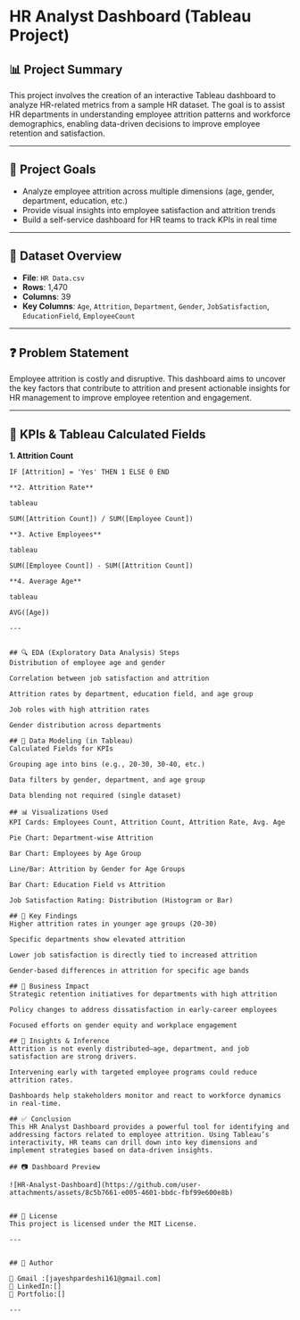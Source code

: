 # HR Analyst Dashboard (Tableau Project)

## 📊 Project Summary
This project involves the creation of an interactive Tableau dashboard to analyze HR-related metrics from a sample HR dataset. The goal is to assist HR departments in understanding employee attrition patterns and workforce demographics, enabling data-driven decisions to improve employee retention and satisfaction.

---

## 🎯 Project Goals
- Analyze employee attrition across multiple dimensions (age, gender, department, education, etc.)
- Provide visual insights into employee satisfaction and attrition trends
- Build a self-service dashboard for HR teams to track KPIs in real time

---

## 📂 Dataset Overview
- **File**: `HR Data.csv`
- **Rows**: 1,470
- **Columns**: 39
- **Key Columns**: `Age`, `Attrition`, `Department`, `Gender`, `JobSatisfaction`, `EducationField`, `EmployeeCount`

---

## ❓ Problem Statement
Employee attrition is costly and disruptive. This dashboard aims to uncover the key factors that contribute to attrition and present actionable insights for HR management to improve employee retention and engagement.

---

## 🧮 KPIs & Tableau Calculated Fields

**1. Attrition Count**
```tableau
IF [Attrition] = 'Yes' THEN 1 ELSE 0 END

**2. Attrition Rate**

tableau

SUM([Attrition Count]) / SUM([Employee Count])

**3. Active Employees**

tableau

SUM([Employee Count]) - SUM([Attrition Count])

**4. Average Age**

tableau

AVG([Age])

---


## 🔍 EDA (Exploratory Data Analysis) Steps
Distribution of employee age and gender

Correlation between job satisfaction and attrition

Attrition rates by department, education field, and age group

Job roles with high attrition rates

Gender distribution across departments

## 🧠 Data Modeling (in Tableau)
Calculated Fields for KPIs

Grouping age into bins (e.g., 20-30, 30-40, etc.)

Data filters by gender, department, and age group

Data blending not required (single dataset)

## 📊 Visualizations Used
KPI Cards: Employees Count, Attrition Count, Attrition Rate, Avg. Age

Pie Chart: Department-wise Attrition

Bar Chart: Employees by Age Group

Line/Bar: Attrition by Gender for Age Groups

Bar Chart: Education Field vs Attrition

Job Satisfaction Rating: Distribution (Histogram or Bar)

## 🔑 Key Findings
Higher attrition rates in younger age groups (20-30)

Specific departments show elevated attrition

Lower job satisfaction is directly tied to increased attrition

Gender-based differences in attrition for specific age bands

## 💼 Business Impact
Strategic retention initiatives for departments with high attrition

Policy changes to address dissatisfaction in early-career employees

Focused efforts on gender equity and workplace engagement

## 📌 Insights & Inference
Attrition is not evenly distributed—age, department, and job satisfaction are strong drivers.

Intervening early with targeted employee programs could reduce attrition rates.

Dashboards help stakeholders monitor and react to workforce dynamics in real-time.

## ✅ Conclusion
This HR Analyst Dashboard provides a powerful tool for identifying and addressing factors related to employee attrition. Using Tableau’s interactivity, HR teams can drill down into key dimensions and implement strategies based on data-driven insights.

## 📷 Dashboard Preview

![HR-Analyst-Dashboard](https://github.com/user-attachments/assets/8c5b7661-e005-4601-bbdc-fbf99e600e8b)


## 📜 License
This project is licensed under the MIT License.

---


## 🔗 Author
 
📧 Gmail	:[jayeshpardeshi161@gmail.com]  
📌 LinkedIn:[] 
📌 Portfolio:[]

---

